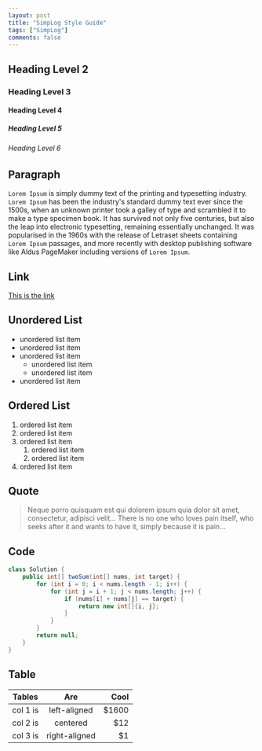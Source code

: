 ```yaml
---
layout: post
title: "SimpLog Style Guide"
tags: ["SimpLog"]
comments: false
---
```


## Heading Level 2
### Heading Level 3
#### Heading Level 4
##### Heading Level 5
###### Heading Level 6

## Paragraph

`Lorem Ipsum` is simply dummy text of the printing and typesetting industry. `Lorem Ipsum` has been the industry's standard dummy text ever since the 1500s, when an unknown printer took a galley of type and scrambled it to make a type specimen book. It has survived not only five centuries, but also the leap into electronic typesetting, remaining essentially unchanged. It was popularised in the 1960s with the release of Letraset sheets containing `Lorem Ipsum` passages, and more recently with desktop publishing software like Aldus PageMaker including versions of `Lorem Ipsum`.

## Link

[This is the link](/)

## Unordered List

- unordered list item
- unordered list item
- unordered list item
    - unordered list item
    - unordered list item
- unordered list item

## Ordered List

1. ordered list item
2. ordered list item
3. ordered list item
    1. ordered list item
    2. ordered list item
4. ordered list item

## Quote

> Neque porro quisquam est qui dolorem ipsum quia dolor sit amet, consectetur, adipisci velit... There is no one who loves pain itself, who seeks after it and wants to have it, simply because it is pain...

## Code

```java
class Solution {
    public int[] twoSum(int[] nums, int target) {
        for (int i = 0; i < nums.length - 1; i++) {
            for (int j = i + 1; j < nums.length; j++) {
                if (nums[i] + nums[j] == target) {
                    return new int[]{i, j};
                }
            }
        }
        return null;
    }
}
```

## Table

| Tables   |      Are      |  Cool |
|----------|:-------------:|------:|
| col 1 is |  left-aligned | $1600 |
| col 2 is |    centered   |   $12 |
| col 3 is | right-aligned |    $1 |
